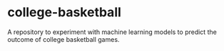 # college-basketball
A repository to experiment with machine learning models to predict the outcome of college basketball games.
